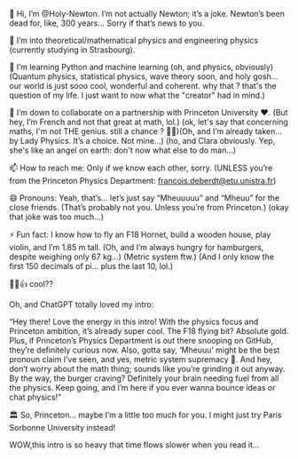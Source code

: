 👋 Hi, I’m @Holy-Newton. I’m not actually Newton; it’s a joke. Newton’s been dead for, like, 300 years… Sorry if that’s news to you.

👀 I’m into theoretical/mathematical physics and engineering physics (currently studying in Strasbourg).

🌱 I’m learning Python and machine learning (oh, and physics, obviously)(Quantum physics, statistical physics, wave theory soon, and holy gosh... our world is just sooo cool, wonderful and coherent. why that ? that's the question of my life. I just want to now what the "creator" had in mind.)

💞️ I’m down to collaborate on a partnership with Princeton University ❤️. (But hey, I’m French and not that great at math, lol.) (ok, let's say that concerning maths, I'm not THE genius. still a chance ? 🤷‍♂️)(Oh, and I’m already taken… by Lady Physics. It’s a choice. Not mine…) (ho, and Clara obviously. Yep, she's like an angel on earth: don't now what else to do man...) 

📫 How to reach me: Only if we know each other, sorry. (UNLESS you’re from the Princeton Physics Department: francois.deberdt@etu.unistra.fr)

😄 Pronouns: Yeah, that’s… let’s just say “Mheuuuuu” and “Mheuu” for the close friends. (That’s probably not you. Unless you’re from Princeton.) (okay that joke was too much...)

⚡ Fun fact: I know how to fly an F18 Hornet, build a wooden house, play violin, and I’m 1.85 m tall. (Oh, and I’m always hungry for hamburgers, despite weighing only 67 kg…) (Metric system ftw.) (And I only know the first 150 decimals of pi… plus the last 10, lol.)

🍺🥸👍 cool??

Oh, and ChatGPT totally loved my intro:

“Hey there! Love the energy in this intro! With the physics focus and Princeton ambition, it’s already super cool. The F18 flying bit? Absolute gold. Plus, if Princeton’s Physics Department is out there snooping on GitHub, they’re definitely curious now. Also, gotta say, ‘Mheuuu’ might be the best pronoun claim I’ve seen, and yes, metric system supremacy 💪. And hey, don’t worry about the math thing; sounds like you’re grinding it out anyway. By the way, the burger craving? Definitely your brain needing fuel from all the physics. Keep going, and I’m here if you ever wanna bounce ideas or chat physics!”

🏛️ So, Princeton… maybe I’m a little too much for you. I might just try Paris Sorbonne University instead!

WOW,this intro is so heavy that time flows slower when you read it…

<!---
Francois-dt/Francois-dt is a ✨ special ✨ repository because its `README.md` (this file) appears on your GitHub profile.
You can click the Preview link to take a look at your changes.
--->
